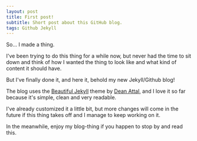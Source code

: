 ```yaml
---
layout: post
title: First post!
subtitle: Short post about this GitHub blog.
tags: Github Jekyll
---
```


So... I made a thing. 

I've been trying to do this thing for a while now, but never had the time to sit down and think of how I wanted the thing to look like and what kind of content it should have.

But I've finally done it, and here it, behold my new Jekyll/Github blog!

The blog uses the <a href="http://deanattali.com/beautiful-jekyll/">Beautiful Jekyll</a> theme by <a href="http://deanattali.com/">Dean Attal</a>, and I love it so far because it's simple, clean and very readable.

I've already customized it a little bit, but more changes will come in the future if this thing takes off and I manage to keep working on it.

In the meanwhile, enjoy my blog-thing if you happen to stop by and read this.
